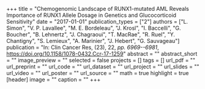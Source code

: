 +++
title = "Chemogenomic Landscape of RUNX1-mutated AML Reveals Importance of RUNX1 Allele Dosage in Genetics and Glucocorticoid Sensitivity"
date = "2017-01-01"
publication_types = ["2"]
authors = ["L. Simon", "V. P. Lavallee", "M. E. Bordeleau", "J. Krosl", "I. Baccelli", "G. Boucher", "B. Lehnertz", "J. Chagraoui", "T. MacRae", "R. Ruel", "Y. Chantigny", "S. Lemieux", "A. Marinier", "J. Hebert", "G. Sauvageau"]
publication = "In: Clin Cancer Res, (23), 22, _pp. 6969--6981_, https://doi.org/10.1158/1078-0432.Ccr-17-1259"
abstract = ""
abstract_short = ""
image_preview = ""
selected = false
projects = []
tags = []
url_pdf = ""
url_preprint = ""
url_code = ""
url_dataset = ""
url_project = ""
url_slides = ""
url_video = ""
url_poster = ""
url_source = ""
math = true
highlight = true
[header]
image = ""
caption = ""
+++
